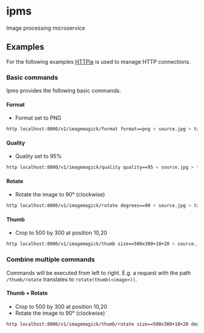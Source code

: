 # ipms
Image processing microservice

## Examples

For the following examples [HTTPie](https://httpie.org/) is used to manage HTTP connections.

### Basic commands

Ipms provides the following basic commands.

#### Format

* Format set to PNG

```bash
http localhost:8000/v1/imagemagick/format format==png < source.jpg > target.png
```

#### Quality

* Quality set to 95%

```bash
http localhost:8000/v1/imagemagick/quality quality==95 < source.jpg > target.jpg
```

#### Rotate

* Rotate the image to 90° (clockwise)

```bash
http localhost:8000/v1/imagemagick/rotate degrees==90 < source.jpg > target.jpg
```

#### Thumb

* Crop to 500 by 300 at position 10,20

```bash
http localhost:8000/v1/imagemagick/thumb size==500x300+10+20 < source.jpg > target.jpg
```

### Combine multiple commands

Commands will be executed from left to right. E.g. a request with the path `/thumb/rotate` translates to `rotate(thumb(<image>))`.

#### Thumb + Rotate

* Crop to 500 by 300 at position 10,20
* Rotate the image to 90° (clockwise)

```bash
http localhost:8000/v1/imagemagick/thumb/rotate size==500x300+10+20 degrees==90 < source.jpg > target.jpg
```
